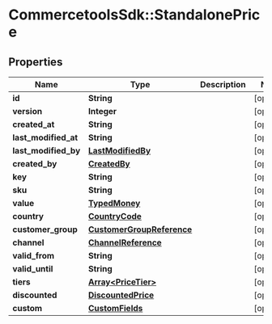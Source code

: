 # CommercetoolsSdk::StandalonePrice

## Properties
Name | Type | Description | Notes
------------ | ------------- | ------------- | -------------
**id** | **String** |  | [optional] 
**version** | **Integer** |  | [optional] 
**created_at** | **String** |  | [optional] 
**last_modified_at** | **String** |  | [optional] 
**last_modified_by** | [**LastModifiedBy**](LastModifiedBy.md) |  | [optional] 
**created_by** | [**CreatedBy**](CreatedBy.md) |  | [optional] 
**key** | **String** |  | [optional] 
**sku** | **String** |  | [optional] 
**value** | [**TypedMoney**](TypedMoney.md) |  | [optional] 
**country** | [**CountryCode**](CountryCode.md) |  | [optional] 
**customer_group** | [**CustomerGroupReference**](CustomerGroupReference.md) |  | [optional] 
**channel** | [**ChannelReference**](ChannelReference.md) |  | [optional] 
**valid_from** | **String** |  | [optional] 
**valid_until** | **String** |  | [optional] 
**tiers** | [**Array&lt;PriceTier&gt;**](PriceTier.md) |  | [optional] 
**discounted** | [**DiscountedPrice**](DiscountedPrice.md) |  | [optional] 
**custom** | [**CustomFields**](CustomFields.md) |  | [optional] 

